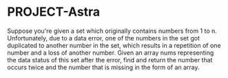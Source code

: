 # PROJECT-Astra
Suppose you're given a set which originally contains numbers from 1 to n. Unfortunately, due to a data error, one of the numbers in the set got duplicated to another number in the set, which results in a repetition of one number and a loss of another number. Given an array nums representing the data status of this set after the error, find and return the number that occurs twice and the number that is missing in the form of an array.
